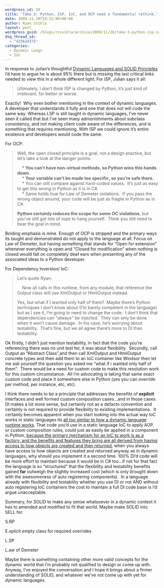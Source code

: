 ```yaml
---
wordpress_id: 34
title: 'Take 3: Python, ISP, IoC, and OCP need a fundamental rethink.'
date: 2009-11-20T19:23:00+00:00
author: Ryan Svihla
layout: post
wordpress_guid: /blogs/rssvihla/archive/2009/11/20/take-3-python-isp-ioc-and-ocp-need-a-fundamental-rethink.aspx
dsq_thread_id:
  - "425624375"
categories:
  - Dynamic Langs
  - IoC
---
```

In response to Julian’s thoughtful <a href="http://www.colourcoding.net/Blog/archive/2009/11/20/dynamic-languages-and-solid-principles.aspx" target="_blank">Dynamic Languages and SOLID Principles</a> I’d have to argue he is about 95% there but is missing the last critical links needed to view this in a whole different light. For ISP, Julian says it all:

> Ultimately, I don&#8217;t think ISP is changed by Python, it&#8217;s just kind of irrelevant, for better or worse.

Exactly!&#160; Why even bother mentioning in the context of dynamic languages. A developer that understands it fully and one that does not will code the same way. Whereas LSP is still taught in dynamic languages, I’ve never seen it called that but I’ve seen many admonishments about subclass consistency, and not making client code aware of the differences, and is something that requires mentioning. With ISP we could ignore it’s entire existence and developers would code the same.

For OCP:

> Well, the open closed principle is a goal, not a design practice, but let&#8217;s take a look at the danger points: 
> 
> &#160;&#160;&#160; * **You can&#8217;t have non-virtual methods, so Python wins this hands down.**   
> &#160;&#160;&#160; * **Your variable can&#8217;t be made too specific, so you&#8217;re safe there.**   
> &#160;&#160;&#160; * You can still compare against hard-coded values.&#160; It&#8217;s just as easy to get this wrong in Python as it is in C#.   
> &#160;&#160;&#160; * Same holds true for Law of Demeter violations.&#160; If you pass the wrong object around, your code will be just as fragile in Python as in C#. 
> 
> **Python certainly reduces the scope for some OC violations**, but you&#8217;ve still got lots of rope to hang yourself.&#160; Think you still need to bear the goal in mind.

Bolding emphasis is mine. Enough of OCP is stripped and the primary ways its taught and demonstrated do not apply to the language at all. Focus on Law of Demeter, but having something that stands for “Open for extension” whenever everything is open and “Closed for modification” when nothing is closed would fall on completely deaf ears when presenting any of the associated ideas to a Python developer.

For Dependency Inversion/ IoC:

> Let&#8217;s quote Ryan: 
> 
> &#160;&#160;&#160; Now all calls in this runtime, from any module, that reference the Output class will use XmlOutput or HtmlOutput instead. 
> 
> Yes, but what if I wanted only half of them?&#160; Maybe there&#8217;s Python techniques I don&#8217;t know about (I&#8217;m barely competent in the language) but as I see it, I&#8217;m going to need to change the code.&#160; I don&#8217;t think that dependencies can "always" be injected.&#160; They can only be done when it won&#8217;t cause damage.&#160; In his case, he&#8217;s worrying about testability.&#160; That&#8217;s fine, but we all agree there&#8217;s more to DI than testability.

Ok firstly, I didn’t just mention testability, in fact that the code you’re referencing there was no unit test for, it was about flexibility.&#160; Secondly, call Output an “Abstract Class”,and then call XmlOutput and HtmlOutput concrete types and then add them to an IoC container like Windsor then let me ask yourself the question you asked me “what if i wanted only half of them”.&#160; There would be a need for custom code to make this resolution work for this custom circumstance.&#160; All I’m advocating is taking that same exact custom code and place it somewhere else in Python (yes you can override per method, per instance, etc, etc).&#160; 

I think there needs to be a principle that addresses the benefits of **explicit** interfaces and well formed custom composition cases…and in those cases DI makes a lot more sense, but certainly not as a defacto convention and certainly is not required to provide flexibility to existing implementations.&#160; It certainly becomes apparent when you start looking into the actual way IoC works in static languages its <u>all too similar to how a dynamic language runtime works</u>. That code you’d use in a static language IoC to apply AOP, or custom composition rules, could just as easily be applied in a component in Python, <u>because the primary mechanism for an IoC to work is as a factory, and the benefits and features they bring are all derived from having access to how objects are created and then returned</u>, when you always have access to how objects are created and returned anyway as in dynamic languages, why should you implement it a second time. 100% DI’d code will be more effort to maintain because it would be in C# too…if not for that fact the language is so “structured” that the flexibility and testability benefits gained **far** outweigh the slightly increased cost (which is only brought down with the awesomeness of auto registering components).&#160; In a language already with flexibility and testability whether you use DI or not AND without auto registering IoC containers the cost to maintain a full DI code base is I’d argue unacceptable. 

Summary, for SOLID to make any sense whatsoever in a dynamic context it has to amended and modified to fit that world. Maybe make SOLID into SELL for:

S.RP 

E.xplicit empty class for required overrides

L.SP

L.aw of Demeter

Maybe there is something containing other more valid concepts for the dynamic world that I’m probably not qualified to design or come up with. Anyway, I’ve enjoyed the conversation and I hope it brings about a firmer understanding of SOLID, and whatever we’ve not come up with yet for dynamic languages.